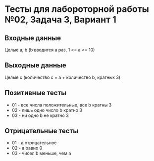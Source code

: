 # Тесты для лабороторной работы №02, Задача 3, Вариант 1

## Входные данные
Целые а, b (b вводится а раз, 1 <= a <= 10)

## Выходные данные
Целые c (количество c = а + количество b, кратных 3)

## Позитивные тесты
- 01 - все числа положительные, все b кратны 3
- 02 - лишь одно число b кратно 3
- 03 - ни одно b не кратно 3
## Отрицательные тесты
- 01 - а отрицательное
- 02 - a равно 0
- 03 - чисел b меньше, чем a